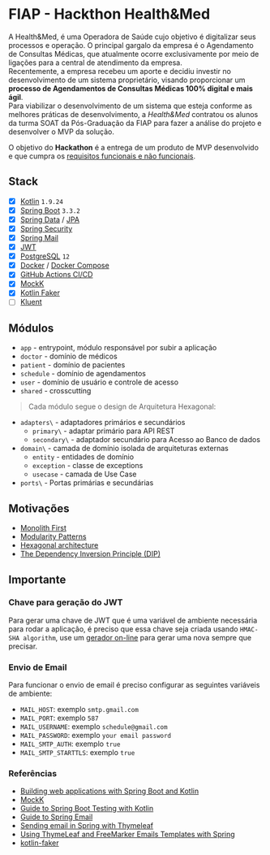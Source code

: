# FIAP - Hackthon Health&Med

A Health&Med, é uma Operadora de Saúde cujo objetivo é digitalizar seus processos e operação. O principal gargalo da empresa é o Agendamento de Consultas Médicas, que atualmente ocorre exclusivamente por meio de ligações para a central de atendimento da empresa.   
Recentemente, a empresa recebeu um aporte e decidiu investir no desenvolvimento de um sistema proprietário, visando proporcionar um **processo de Agendamentos de Consultas Médicas 100% digital e mais ágil**.   
Para viabilizar o desenvolvimento de um sistema que esteja conforme as melhores práticas de desenvolvimento, a _Health&Med_ contratou os alunos da turma SOAT da Pós-Graduação da FIAP para fazer a análise do projeto e desenvolver o MVP da solução.   

O objetivo do **Hackathon** é a entrega de um produto de MVP desenvolvido e que cumpra os [requisitos funcionais e não funcionais](./Requisitos.md).

## Stack

- [x] [Kotlin](https://kotlinlang.org/) `1.9.24`
- [x] [Spring Boot](https://spring.io/projects/spring-boot) `3.3.2`
- [x] [Spring Data](https://spring.io/projects/spring-data) / [JPA](https://jakarta.ee/specifications/persistence/2.2/apidocs/)
- [x] [Spring Security](https://spring.io/projects/spring-security)
- [x] [Spring Mail](https://docs.spring.io/spring-framework/reference/integration/email.html)
- [x] [JWT](https://jwt.io/)
- [x] [PostgreSQL](https://www.postgresql.org/docs/12/index.html) `12`
- [x] [Docker](https://docs.docker.com/get-started/get-docker/) / [Docker Compose](https://docs.docker.com/compose/)
- [x] [GitHub Actions CI/CD](https://docs.github.com/pt/actions)
- [x] [MockK](https://mockk.io/)
- [x] [Kotlin Faker](https://serpro69.github.io/kotlin-faker/)
- [ ] [Kluent](https://markusamshove.github.io/Kluent/)

## Módulos

- `app` - entrypoint, módulo responsável por subir a aplicação
- `doctor` - domínio de médicos
- `patient` - domínio de pacientes
- `schedule` - domínio de agendamentos
- `user` - domínio de usuário e controle de acesso
- `shared` - crosscutting 

> Cada módulo segue o design de Arquitetura Hexagonal:

- `adapters\` - adaptadores primários e secundários
  - `primary\` - adaptar primário para API REST
  - `secondary\` - adaptador secundário para Acesso ao Banco de dados
- `domain\` - camada de domínio isolada de arquiteturas externas
  - `entity` - entidades de domínio
  - `exception` - classe de exceptions
  - `usecase` - camada de Use Case 
- `ports\` - Portas primárias e secundárias

## Motivações

- [Monolith First](https://martinfowler.com/bliki/MonolithFirst.html)
- [Modularity Patterns](https://martinfowler.com/articles/refactoring-dependencies.html)
- [Hexagonal architecture](https://alistair.cockburn.us/hexagonal-architecture/)
- [The Dependency Inversion Principle (DIP)](https://martinfowler.com/articles/dipInTheWild.html)


## Importante 

### Chave para geração do JWT

Para gerar uma chave de JWT que é uma variável de ambiente necessária para rodar a aplicação,
é preciso que essa chave seja criada usando `HMAC-SHA algorithm`, 
use um [gerador on-line](https://www.freeformatter.com/hmac-generator.html#before-output) para gerar uma nova sempre que precisar.

### Envio de Email

Para funcionar o envio de email é preciso configurar as seguintes variáveis de ambiente:

- `MAIL_HOST`: exemplo `smtp.gmail.com`
- `MAIL_PORT`: exemplo `587`
- `MAIL_USERNAME`: exemplo `schedule@gmail.com`
- `MAIL_PASSWORD`: exemplo `your email password`
- `MAIL_SMTP_AUTH`: exemplo `true`
- `MAIL_SMTP_STARTTLS`: exemplo `true`

### Referências

- [Building web applications with Spring Boot and Kotlin](https://spring.io/guides/tutorials/spring-boot-kotlin)
- [MockK](https://mockk.io/)
- [Guide to Spring Boot Testing with Kotlin](https://www.baeldung.com/kotlin/spring-boot-testing)
- [Guide to Spring Email](https://www.baeldung.com/spring-email)
- [Sending email in Spring with Thymeleaf](https://www.thymeleaf.org/doc/articles/springmail.html)
- [Using ThymeLeaf and FreeMarker Emails Templates with Spring](https://www.baeldung.com/spring-email-templates)
- [kotlin-faker](https://serpro69.github.io/kotlin-faker/)
